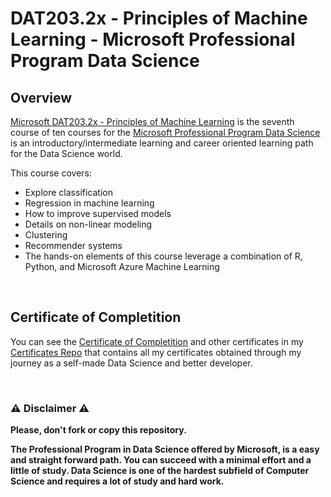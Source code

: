 # DAT203.2x - Principles of Machine Learning - Microsoft Professional Program Data Science

## Overview
[Microsoft DAT203.2x - Principles of Machine Learning](https://www.edx.org/course/principles-of-machine-learning) is the seventh course of ten courses for the [Microsoft Professional Program Data Science](https://www.edx.org/microsoft-professional-program-data-science) is an introductory/intermediate learning and career oriented learning path for the Data Science world.  

This course covers:

- Explore classification
- Regression in machine learning
- How to improve supervised models
- Details on non-linear modeling
- Clustering
- Recommender systems
- The hands-on elements of this course leverage a combination of R, Python, and Microsoft Azure Machine Learning

<br/>

## Certificate of Completition
You can see the [Certificate of Completition](https://github.com/AlessandroCorradini/Certificates/blob/master/Edx%20-%20Microsoft%20DAT203.2x%20Principles%20of%20Machine%20Learning%20Certificate.pdf) and other certificates in my [Certificates Repo](https://github.com/AlessandroCorradini/Certificates) that contains all my certificates obtained through my journey as a self-made Data Science and better developer.

<br/>

### ⚠️ Disclaimer ⚠️
**Please, don't fork or copy this repository.**

**The Professional Program in Data Science offered by Microsoft, is a easy and straight forward path. You can succeed with a minimal effort and a little of study. Data Science is one of the hardest subfield of Computer Science and requires a lot of study and hard work.**